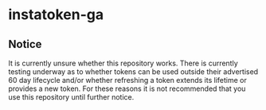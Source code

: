 # instatoken-ga

## Notice

It is currently unsure whether this repository works. There is currently testing underway as to whether tokens can be used outside their advertised 60 day lifecycle and/or whether refreshing a token extends its lifetime or provides a new token.
For these reasons it is not recommended that you use this repository until further notice.
